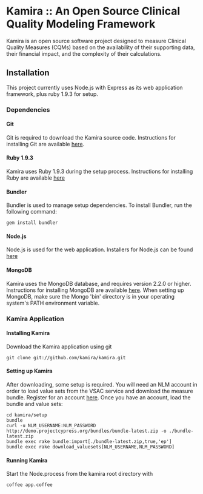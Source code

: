 # Kamira :: An Open Source Clinical Quality Modeling Framework

Kamira is an open source software project designed to measure Clinical Quality Measures (CQMs) based on the availability of their supporting data, their financial impact, and the complexity of their calculations.

## Installation

This project currently uses Node.js with Express as its web application framework, plus ruby 1.9.3 for setup.

### Dependencies

#### Git

Git is required to download the Kamira source code. Instructions for installing Git are available [here](http://git-scm.com/).

#### Ruby 1.9.3

Kamira uses Ruby 1.9.3 during the setup process. Instructions for installing Ruby are available [here](http://www.ruby-lang.org/en/downloads/)

#### Bundler

Bundler is used to manage setup dependencies. To install Bundler, run the following command:

    gem install bundler

#### Node.js

Node.js is used for the web application. Installers for Node.js can be found [here](http://nodejs.org/download/)

#### MongoDB

Kamira uses the MongoDB database, and requires version 2.2.0 or higher. Instructions for installing MongoDB are available [here](http://www.mongodb.org/downloads). When setting up MongoDB, make sure the Mongo 'bin' directory is in your operating system's PATH environment variable.

### Kamira Application

#### Installing Kamira

Download the Kamira application using git

    git clone git://github.com/kamira/kamira.git

#### Setting up Kamira

After downloading, some setup is required. You will need an NLM account in order to load value sets from the VSAC service and download the measure bundle. Register for an account [here](https://uts.nlm.nih.gov/home.html). Once you have an account, load the bundle and value sets:

    cd kamira/setup
    bundle
    curl -u NLM_USERNAME:NLM_PASSWORD http://demo.projectcypress.org/bundles/bundle-latest.zip -o ./bundle-latest.zip
    bundle exec rake bundle:import[./bundle-latest.zip,true,'ep']
    bundle exec rake download_valuesets[NLM_USERNAME,NLM_PASSWORD]

#### Running Kamira

Start the Node.process from the kamira root directory with

    coffee app.coffee
